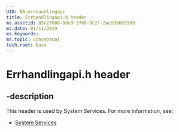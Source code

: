 ```yaml
---
UID: NA:errhandlingapi
title: Errhandlingapi.h header
ms.assetid: 85e27088-0dc9-3768-9c27-2acd93683569
ms.date: 01/11/2019
ms.keywords: 
ms.topic: conceptual
tech.root: base
---
```


# Errhandlingapi.h header


## -description


This header is used by System Services. For more information, see:

- [System Services](../_base/index.md)
